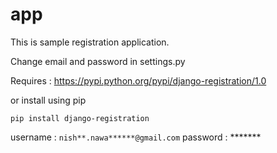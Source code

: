 # app
This is sample registration application.

Change email and password in settings.py

Requires :
https://pypi.python.org/pypi/django-registration/1.0

or install using pip

```pip install django-registration```


username : ```nish**.nawa******@gmail.com```
password : *******
